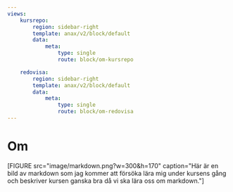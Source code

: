 ```yaml
---
views:
    kursrepo:
        region: sidebar-right
        template: anax/v2/block/default
        data:
            meta: 
                type: single
                route: block/om-kursrepo

    redovisa:
        region: sidebar-right
        template: anax/v2/block/default
        data:
            meta: 
                type: single
                route: block/om-redovisa
---
```

Om
=========================

[FIGURE src="image/markdown.png?w=300&h=170" caption="Här är en bild av markdown som jag kommer att försöka lära mig under kursens gång och beskriver kursen ganska bra då vi ska lära oss om markdown."]
